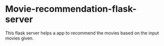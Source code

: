 # Movie-recommendation-flask-server

This flask server helps a app to recommend the movies based on the input movies given.
